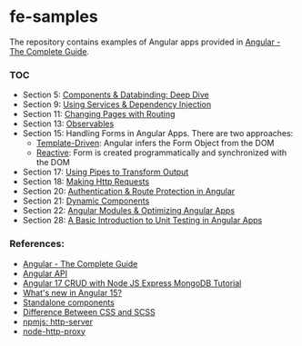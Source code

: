 # fe-samples
The repository contains examples of Angular apps provided in [Angular - The Complete Guide](https://www.udemy.com/course/the-complete-guide-to-angular-2/).

### TOC
* Section 5: [Components & Databinding: Deep Dive](cmp-databinding)
* Section 9: [Using Services & Dependency Injection](services)
* Section 11: [Changing Pages with Routing](routing)
* Section 13: [Observables](observabels)
* Section 15: Handling Forms in Angular Apps. There are two approaches:
  * [Template-Driven](forms): Angular infers the Form Object from the DOM 
  * [Reactive](forms-reactive): Form is created programmatically and synchronized with the DOM
* Section 17: [Using Pipes to Transform Output](pipes)
* Section 18: [Making Http Requests](http)
* Section 20: [Authentication & Route Protection in Angular](auth)
* Section 21: [Dynamic Components](auth)
* Section 22: [Angular Modules & Optimizing Angular Apps](modules-optimizing)
* Section 28: [A Basic Introduction to Unit Testing in Angular Apps](testing)

### References:
* [Angular - The Complete Guide](https://www.udemy.com/course/the-complete-guide-to-angular-2/)
* [Angular API](https://angular.io/api)
* [Angular 17 CRUD with Node JS Express MongoDB Tutorial](https://www.itsolutionstuff.com/post/angular-17-crud-with-node-js-express-mongodb-tutorialexample.html?utm_content=cmp-true)
* [What's new in Angular 15?](https://www.youtube.com/live/9rj8kR0q0c8?si=wYdqkizNLHsZierp)
* [Standalone components](https://v17.angular.io/guide/standalone-components)
* [Difference Between CSS and SCSS](https://www.geeksforgeeks.org/what-is-the-difference-between-css-and-scss/)
* [npmjs: http-server](https://www.npmjs.com/package/http-server)
* [node-http-proxy](https://github.com/http-party/node-http-proxy#options)
  
